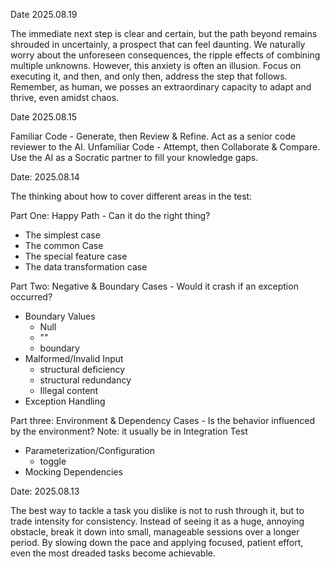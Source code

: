 Date 2025.08.19

The immediate next step is clear and certain, but the path beyond remains shrouded in uncertainly, a prospect that can feel daunting. We naturally worry about the unforeseen consequences, the ripple effects of combining multiple unknowns. However, this anxiety is often an illusion. Focus on executing it, and then, and only then, address the step that follows. Remember, as human, we posses an extraordinary capacity to adapt and thrive, even amidst chaos.

Date 2025.08.15

Familiar Code - Generate, then Review & Refine. Act as a senior code reviewer to the AI.
Unfamiliar Code - Attempt, then Collaborate & Compare. Use the AI as a Socratic partner to fill your knowledge gaps.

Date: 2025.08.14

The thinking about how to cover different areas in the test:

Part One: Happy Path - Can it do the right thing?

- The simplest case
- The common Case
- The special feature case
- The data transformation case

Part Two: Negative & Boundary Cases - Would it crash if an exception occurred?

- Boundary Values
  - Null
  - ""
  - boundary
- Malformed/Invalid Input
  - structural deficiency
  - structural redundancy
  - Illegal content
- Exception Handling

Part three: Environment & Dependency Cases - Is the behavior influenced by the environment?
Note: it usually be in Integration Test

- Parameterization/Configuration
  - toggle
- Mocking Dependencies

Date: 2025.08.13

The best way to tackle a task you dislike is not to rush through it, but to trade intensity for consistency. Instead of seeing it as a huge, annoying obstacle, break it down into small, manageable sessions over a longer period. By slowing down the pace and applying focused, patient effort, even the most dreaded tasks become achievable.
